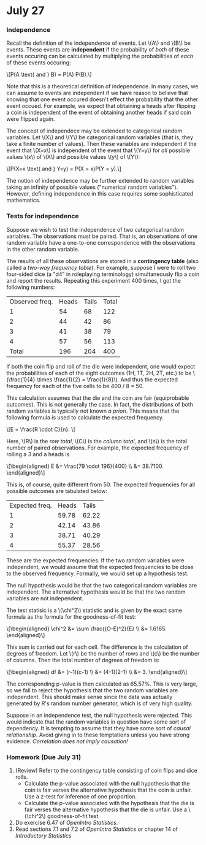 # July 27

### Independence

Recall the definition of the independence of events. Let \\(A\\) and
\\(B\\) be events. These events are **independent** if the probability
of *both* of these events occuring can be calculated by multiplying
the probabilities of *each* of these events occuring:

\\[P(A \text{ and } B) = P(A) P(B).\\]

Note that this is a theoretical definition of independence. In many
cases, we can assume to events are independent if we have reason to
believe that knowing that one event occured doesn't effect the
probability that the other event occued. For example, we expect that
obtaining a heads after flipping a coin is independent of the event
of obtaining another heads if said coin were flipped again.

The concept of independece may be extended to categorical random
variables. Let \\(X\\) and \\(Y\\) be categorical random variables
(that is, they take a finite number of values). Then these variables
are independent if the event that \\(X=x\\) is independent of the event
that \\(Y=y\\) for *all* possible values \\(x\\) of \\(X\\) and possible
values \\(y\\) of \\(Y\\):

\\[P(X=x \text{ and } Y=y) = P(X = x)P(Y = y).\\]

The notion of independence may be further extended to random variables
taking an infinity of possible values ("numerical random variables").
However, defining independence in this case requires some sophisticated
mathematics.

### Tests for independence

Suppose we wish to test the independence of two categorical random
variables. The observations must be paired. That is, an observations
of one random variable have a one-to-one correspondence with the
observations in the other random variable.

The results of all these observations are stored in a **contingency
table** (also called a *two-way frequency table*). For example, suppose
I were to roll two four-sided dice (a "d4" in roleplaying terminology)
simultaneously flip a coin and report the results. Repeating this
experiment 400 times, I got the following numbers:

<table>
  <tr>
    <td>Observed freq.</td>
    <td>Heads</td>
    <td>Tails</td>
    <td>Total</td>
  </tr>
  <tr>
    <td>1</td>
    <td>54</td>
    <td>68</td>
    <td>122</td>
  </tr>
  <tr>
    <td>2</td>
    <td>44</td>
    <td>42</td>
    <td>86</td>
  </tr>
  <tr>
    <td>3</td>
    <td>41</td>
    <td>38</td>
    <td>79</td>
  </tr>
  <tr>
    <td>4</td>
    <td>57</td>
    <td>56</td>
    <td>113</td>
  </tr>
  <tr>
    <td>Total</td>
    <td>196</td>
    <td>204</td>
    <td>400</td>
  </tr>
</table>

If both the coin flip and roll of the die were independent, one would
expect the probabilities of each of the eight outcomes (1H, 1T, 2H, 2T,
etc.) to be \\(\frac{1}{4} \times \frac{1}{2} = \frac{1}{8}\\). And thus
the expected frequency for each of the five cells to be 400 / 8 = 50.

This calculation assumes that the die and the coin are fair (equiprobable
outcomes). This is not generally the case. In fact, the distributions of
both random variables is typically not known *a priori*. This means that
the following formula is used to calculate the expected frequency.

\\[E = \frac{R \cdot C}{n}. \\]

Here, \\(R\\) is the *row total*, \\(C\\) is the *column total*, and
\\(n\\) is the total number of paired observations. For example, the
expected frequency of rolling a 3 and a heads is

\\[\begin{aligned}
E &= \frac{79 \cdot 196}{400} \\\\
&= 38.7100.
\end{aligned}\\]

This is, of course, quite different from 50. The expected frequencies
for all possible outcomes are tabulated below:


<table>
  <tr>
    <td>Expected freq.</td>
    <td>Heads</td>
    <td>Tails</td>
  </tr>
  <tr>
    <td>1</td>
    <td>59.78</td>
    <td>62.22</td>
  </tr>
  <tr>
    <td>2</td>
    <td>42.14</td>
    <td>43.86</td>
  </tr>
  <tr>
    <td>3</td>
    <td>38.71</td>
    <td>40.29</td>
  </tr>
  <tr>
    <td>4</td>
    <td>55.37</td>
    <td>28.56</td>
  </tr>
</table>

These are the expected frequencies. If the two random variables were
independent, we would assume that the expected frequencies to be
close to the observed frequency. Formally, we would set up a hypothesis
test.

The null hypothesis would be that the two categorical random variables
are independent. The alternative hypothesis would be that the two
random variables are not independent.

The test statisic is a \\(\chi^2\\) statistic and is given by the exact
same formula as the formula for the goodness-of-fit test:

\\[\begin{aligned}
\chi^2 &= \sum \frac{(O-E)^2}{E} \\\\
&= 1.6165.
\end{aligned}\\]

This sum is carried out for each cell. The difference is the calculation
of degrees of freedom. Let \\(r\\) be the number of rows and \\(c\\) be
the number of columns. Then the total number of degrees of freedom is:

\\[\begin{aligned}
df &= (r-1)(c-1) \\\\
&= (4-1)(2-1) \\\\
&= 3.
\end{aligned}\\]

The corresponding p-value is then calculated as 65.57%. This is very large,
so we fail to reject the hypothesis that the two random variables are
independent. This should make sense since the data was actually generated
by R's random number generator, which is of very high quality.

Suppose in an independence test, the null hypothesis were rejected. This
would indicate that the random variables in question have some sort of
dependency. It is tempting to assume that they have some sort of
*causal relationship*. Avoid giving in to these temptations unless you have
strong evidence. *Correlation does not imply causation!*

### Homework (Due July 31)

1. (Review) Refer to the contingency table consisting of coin flips and
   dice rolls.
    - Calculate the p-value associated with the null hypothesis that the
      coin is fair verses the alternative hypothesis that the coin is
      unfair. Use a z-test for inference of one proportion.
    - Calculate the p-value associated with the hypothesis that the die
      is fair verses the alternative hypothesis that the die is unfair.
      Use a \\(\chi^2\\) goodness-of-fit test.
2. Do exercise 6.47 of *OpenIntro Statistics*. 
3. Read sections 7.1 and 7.2 of *OpenIntro Statistics* or chapter 14 of
   *Introductory Statistics*